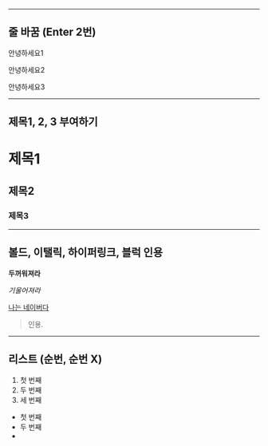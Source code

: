 -----------------------------
줄 바꿈 (Enter 2번)
-----------------------------
안녕하세요1

안녕하세요2

안녕하세요3

----------------------------
제목1, 2, 3 부여하기
----------------------------
# 제목1

## 제목2

### 제목3

----------------------------
볼드, 이탤릭, 하이퍼링크, 블럭 인용
----------------------------
**두꺼워져라**

*기울어져라*

[나는 네이버다](http://www.naver.com)

>인용.

----------------------------
리스트 (순번, 순번 X)
----------------------------
1. 첫 번째
2. 두 번째
3. 세 번째

- 첫 번째
- 두 번째
- 

